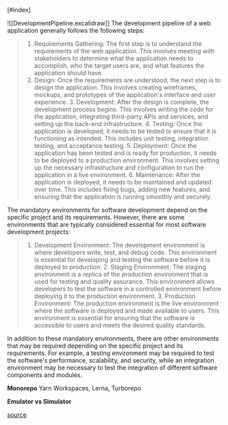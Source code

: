 [#index]

![[DevelopmentPipeline.excalidraw]]
The development pipeline of a web application generally follows the following steps:

>1.  Requirements Gathering: The first step is to understand the requirements of the web application. This involves meeting with stakeholders to determine what the application needs to accomplish, who the target users are, and what features the application should have.
>2.  Design: Once the requirements are understood, the next step is to design the application. This involves creating wireframes, mockups, and prototypes of the application's interface and user experience.
    3.  Development: After the design is complete, the development process begins. This involves writing the code for the application, integrating third-party APIs and services, and setting up the back-end infrastructure.
    4.  Testing: Once the application is developed, it needs to be tested to ensure that it is functioning as intended. This includes unit testing, integration testing, and acceptance testing.
    5.  Deployment: Once the application has been tested and is ready for production, it needs to be deployed to a production environment. This involves setting up the necessary infrastructure and configuration to run the application in a live environment.
    6.  Maintenance: After the application is deployed, it needs to be maintained and updated over time. This includes fixing bugs, adding new features, and ensuring that the application is running smoothly and securely.

The mandatory environments for software development depend on the specific project and its requirements. However, there are some environments that are typically considered essential for most software development projects:

>1.  Development Environment: The development environment is where developers write, test, and debug code. This environment is essential for developing and testing the software before it is deployed to production.
    2.  Staging Environment: The staging environment is a replica of the production environment that is used for testing and quality assurance. This environment allows developers to test the software in a controlled environment before deploying it to the production environment.
    3.  Production Environment: The production environment is the live environment where the software is deployed and made available to users. This environment is essential for ensuring that the software is accessible to users and meets the desired quality standards.
    

In addition to these mandatory environments, there are other environments that may be required depending on the specific project and its requirements. For example, a testing environment may be required to test the software's performance, scalability, and security, while an integration environment may be necessary to test the integration of different software components and modules.


**Monorepo**
Yarn Workspaces, Lerna, Turborepo

**Emulator vs Simulator**

[source](https://www.youtube.com/watch?v=YXbgs-RKIEQ)
